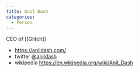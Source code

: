 ```yaml
---
title: Anil Dash
categories:
  - Person
---
```


CEO of [[Glitch]]

* https://anildash.com/
* twitter [@anildash](https://twitter.com/anildash)
* wikipedia https://en.wikipedia.org/wiki/Anil_Dash

